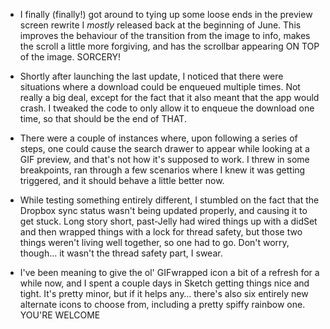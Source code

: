 - I finally (finally!) got around to tying up some loose ends in the preview screen rewrite I _mostly_ released back at the beginning of June. This improves the behaviour of the transition from the image to info, makes the scroll a little more forgiving, and has the scrollbar appearing ON TOP of the image. SORCERY!

- Shortly after launching the last update, I noticed that there were situations where a download could be enqueued multiple times. Not really a big deal, except for the fact that it also meant that the app would crash. I tweaked the code to only allow it to enqueue the download one time, so that should be the end of THAT.

- There were a couple of instances where, upon following a series of steps, one could cause the search drawer to appear while looking at a GIF preview, and that's not how it's supposed to work. I threw in some breakpoints, ran through a few scenarios where I knew it was getting triggered, and it should behave a little better now.

- While testing something entirely different, I stumbled on the fact that the Dropbox sync status wasn't being updated properly, and causing it to get stuck. Long story short, past-Jelly had wired things up with a didSet and then wrapped things with a lock for thread safety, but those two things weren't living well together, so one had to go. Don't worry, though… it wasn't the thread safety part, I swear.

- I've been meaning to give the ol' GIFwrapped icon a bit of a refresh for a while now, and I spent a couple days in Sketch getting things nice and tight. It's pretty minor, but if it helps any… there's also six entirely new alternate icons to choose from, including a pretty spiffy rainbow one. YOU'RE WELCOME